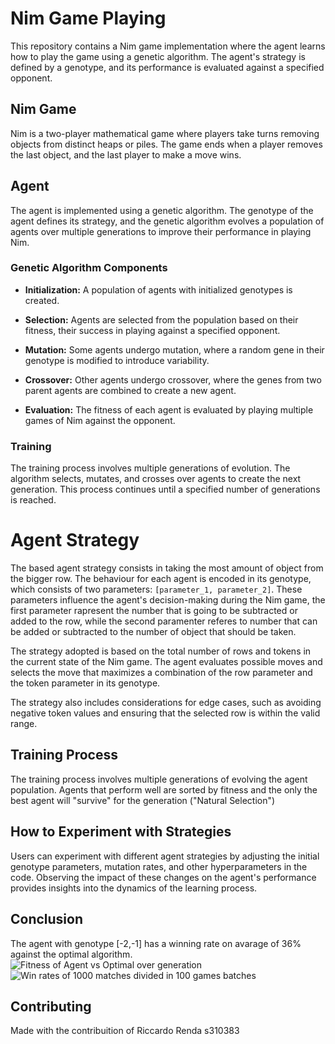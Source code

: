 # Nim Game Playing

This repository contains a Nim game implementation where the agent learns how to play the game using a genetic algorithm. The agent's strategy is defined by a genotype, and its performance is evaluated against a specified opponent.

## Nim Game

Nim is a two-player mathematical game where players take turns removing objects from distinct heaps or piles. The game ends when a player removes the last object, and the last player to make a move wins.

## Agent

The agent is implemented using a genetic algorithm. The genotype of the agent defines its strategy, and the genetic algorithm evolves a population of agents over multiple generations to improve their performance in playing Nim.

### Genetic Algorithm Components

- **Initialization:** A population of agents with initialized genotypes is created.

- **Selection:** Agents are selected from the population based on their fitness, their success in playing against a specified opponent.

- **Mutation:** Some agents undergo mutation, where a random gene in their genotype is modified to introduce variability.

- **Crossover:** Other agents undergo crossover, where the genes from two parent agents are combined to create a new agent.

- **Evaluation:** The fitness of each agent is evaluated by playing multiple games of Nim against the opponent.

### Training

The training process involves multiple generations of evolution. The algorithm selects, mutates, and crosses over agents to create the next generation. This process continues until a specified number of generations is reached.


# Agent Strategy

The based agent strategy consists in taking the most amount of object from the bigger row.
The behaviour for each agent is encoded in its genotype, which consists of two parameters: `[parameter_1, parameter_2]`. These parameters influence the agent's decision-making during the Nim game, the first parameter rapresent the number that is going to be subtracted or added to the row, while the second paramenter referes to number that can be added or subtracted to the number of object that should be taken.

The strategy adopted is based on the total number of rows and tokens in the current state of the Nim game. The agent evaluates possible moves and selects the move that maximizes a combination of the row parameter and the token parameter in its genotype.

The strategy also includes considerations for edge cases, such as avoiding negative token values and ensuring that the selected row is within the valid range.

## Training Process

The training process involves multiple generations of evolving the agent population. Agents that perform well are sorted by fitness and the only the best agent will "survive" for the generation ("Natural Selection") 

## How to Experiment with Strategies

Users can experiment with different agent strategies by adjusting the initial genotype parameters, mutation rates, and other hyperparameters in the code. Observing the impact of these changes on the agent's performance provides insights into the dynamics of the learning process.

## Conclusion 
The agent with genotype [-2,-1] has a winning rate on avarage of 36% against the optimal algorithm.
![Fitness of Agent vs Optimal over generation](https://example.com/image.jpg)
![Win rates of 1000 matches divided in 100 games batches](https://example.com/image.jpg)

## Contributing
Made with the contribuition of Riccardo Renda s310383
